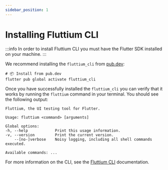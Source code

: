 ```yaml
---
sidebar_position: 1
---
```


# Installing Fluttium CLI

:::info 
In order to install Fluttium CLI you must have the Flutter SDK installed on your machine.
:::

We recommend installing the `fluttium_cli` from [pub.dev](https://pub.dev):

```shell
# 📦 Install from pub.dev
flutter pub global activate fluttium_cli
```

Once you have successfully installed the `fluttium_cli` you can verify that it works by running the
`fluttium` command in your terminal. You should see the following output:

```shell
Fluttium, the UI testing tool for Flutter.

Usage: fluttium <command> [arguments]

Global options:
-h, --help            Print this usage information.
-v, --version         Print the current version.
    --[no-]verbose    Noisy logging, including all shell commands executed.

Available commands: ...
```

For more information on the CLI, see the [Fluttium CLI](/docs/fluttium-cli) documentation.